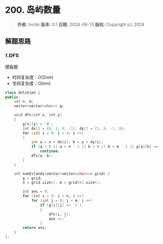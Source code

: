 # 200. 岛屿数量

> **作者:** horiki
> **版本:** 0.1
> **日期:** 2024-06-13
> **版权:** Copyright (c) 2024

## 解题思路
### 1.DFS

模板题

- 时间复杂度：O(2nm)
- 空间复杂度：O(mn)

```C++
class Solution {
public:
    int n, m;
    vector<vector<char>> g;

    void dfs(int x, int y)
    {
        g[x][y] = '0';
        int dx[] = {0, 1, 0, -1}, dy[] = {1, 0, -1, 0};
        for (int i = 0; i < 4; i ++)
        {
            int a = x + dx[i], b = y + dy[i];
            if (a < 0 || a > n - 1 || b < 0 || b > m - 1 || g[a][b] == '0')
                continue;
            dfs(a, b);
        }
    }

    int numIslands(vector<vector<char>>& grid) {
        g = grid;
        n = grid.size(), m = grid[0].size();

        int ans = 0;
        for (int i = 0; i < n; i ++)
            for (int j = 0; j < m; j ++)
                if (g[i][j] == '1')
                {
                    dfs(i, j);
                    ans ++;
                }
        return ans;
    }
};
```